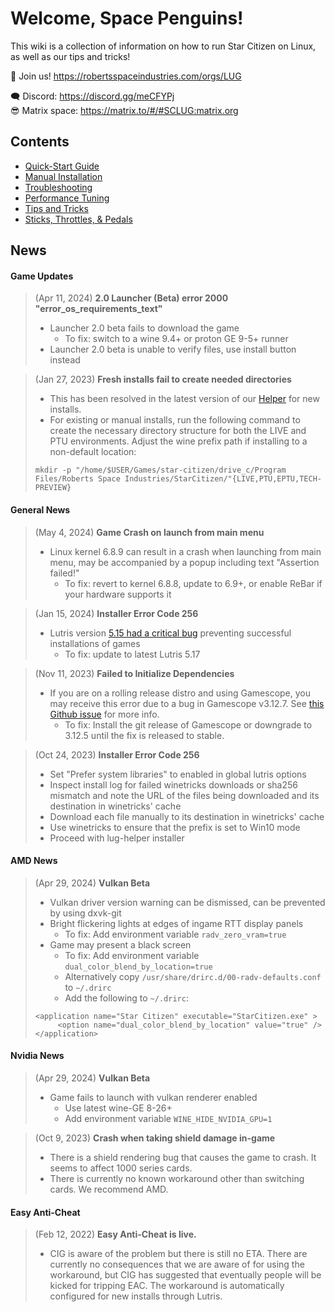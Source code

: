 # Welcome, Space Penguins!

This wiki is a collection of information on how to run Star Citizen on Linux, as well as our tips and tricks!

🐧 Join us! https://robertsspaceindustries.com/orgs/LUG  

🗨 Discord: https://discord.gg/meCFYPj  
😎 Matrix space: https://matrix.to/#/#SCLUG:matrix.org  

## Contents
* [Quick-Start Guide](Quick-Start-Guide)
* [Manual Installation](Manual-Installation)
* [Troubleshooting](Troubleshooting)
* [Performance Tuning](Performance-Tuning)
* [Tips and Tricks](Tips-and-Tricks)
* [Sticks, Throttles, & Pedals](Sticks,-Throttles,-&-Pedals)

## News

#### Game Updates
> (Apr 11, 2024) **2.0 Launcher (Beta) error 2000 "error_os_requirements_text"**
> - Launcher 2.0 beta fails to download the game
>   - To fix: switch to a wine 9.4+ or proton GE 9-5+ runner
> - Launcher 2.0 beta is unable to verify files, use install button instead

> (Jan 27, 2023) **Fresh installs fail to create needed directories**
> - This has been resolved in the latest version of our [Helper](https://github.com/starcitizen-lug/lug-helper/releases/latest) for new installs.
> - For existing or manual installs, run the following command to create the necessary directory structure for both the LIVE and PTU environments. Adjust the wine prefix path if installing to a non-default location:  
> ```
> mkdir -p "/home/$USER/Games/star-citizen/drive_c/Program Files/Roberts Space Industries/StarCitizen/"{LIVE,PTU,EPTU,TECH-PREVIEW}
> ```


#### General News
> (May 4, 2024) **Game Crash on launch from main menu**
> - Linux kernel 6.8.9 can result in a crash when launching from main menu, may be accompanied by a popup including text "Assertion failed!"
>   - To fix: revert to kernel 6.8.8, update to 6.9+, or enable ReBar if your hardware supports it

> (Jan 15, 2024) **Installer Error Code 256**
> - Lutris version [5.15 had a critical bug](https://github.com/lutris/lutris/releases/tag/v0.5.16)  preventing successful installations of games
>   - To fix: update to latest Lutris 5.17

> (Nov 11, 2023) **Failed to Initialize Dependencies**
> - If you are on a rolling release distro and using Gamescope, you may receive this error due to a bug in Gamescope v3.12.7. See [this Github issue](https://github.com/ValveSoftware/gamescope/issues/984) for more info.
>   - To fix: Install the git release of Gamescope or downgrade to 3.12.5 until the fix is released to stable.

> (Oct 24, 2023) **Installer Error Code 256**
> - Set "Prefer system libraries" to enabled in global lutris options
> - Inspect install log for failed winetricks downloads or sha256 mismatch and note the URL of the files being downloaded and its destination in winetricks' cache
> - Download each file manually to its destination in winetricks' cache
> - Use winetricks to ensure that the prefix is set to Win10 mode
> - Proceed with lug-helper installer


#### AMD News
> (Apr 29, 2024) **Vulkan Beta**
> - Vulkan driver version warning can be dismissed, can be prevented by using dxvk-git
> - Bright flickering lights at edges of ingame RTT display panels
>   - To fix: Add environment variable `radv_zero_vram=true`
> - Game may present a black screen
>   - To fix: Add environment variable `dual_color_blend_by_location=true`
>   - Alternatively copy `/usr/share/drirc.d/00-radv-defaults.conf` to `~/.drirc`
>   - Add the following to `~/.drirc`:
> ```
> <application name="Star Citizen" executable="StarCitizen.exe" >
>      <option name="dual_color_blend_by_location" value="true" />
> </application>
> ```


#### Nvidia News
> (Apr 29, 2024) **Vulkan Beta**
> - Game fails to launch with vulkan renderer enabled
>   - Use latest wine-GE 8-26+
>   - Add environment variable `WINE_HIDE_NVIDIA_GPU=1`

> (Oct 9, 2023) **Crash when taking shield damage in-game**
> - There is a shield rendering bug that causes the game to crash. It seems to affect 1000 series cards.
> - There is currently no known workaround other than switching cards. We recommend AMD.


#### Easy Anti-Cheat
> (Feb 12, 2022) **Easy Anti-Cheat is live.**
> - CIG is aware of the problem but there is still no ETA. There are currently no consequences that we are aware of for using the workaround, but CIG has suggested that eventually people will be kicked for tripping EAC. The workaround is automatically configured for new installs through Lutris.
